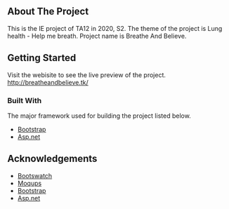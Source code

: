 <!-- ABOUT THE PROJECT -->
## About The Project

This is the IE project of TA12 in 2020, S2. The theme of the project is Lung health - Help me breath. Project name is Breathe And Believe.

<!-- GETTING STARTED -->
## Getting Started
Visit the webisite to see the live preview of the project.
http://breatheandbelieve.tk/

### Built With
The major framework used for building the project listed below.
* [Bootstrap](https://getbootstrap.com)
* [Asp.net](https://dotnet.microsoft.com/apps/aspnet)


<!-- ACKNOWLEDGEMENTS -->
## Acknowledgements
* [Bootswatch](https://bootswatch.com/)
* [Moqups](https://app.moqups.com/)
* [Bootstrap](https://getbootstrap.com)
* [Asp.net](https://dotnet.microsoft.com/apps/aspnet)
